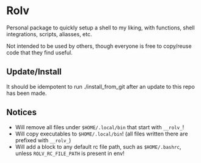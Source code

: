 # Rolv
Personal package to quickly setup a shell to my liking, with functions, shell integrations, scripts, aliasses, etc.

Not intended to be used by others, though everyone is free to copy/reuse code that they find useful.

## Update/Install
It should be idempotent to run ./install_from_git after an update to this repo has been made.

## Notices
- Will remove all files under `$HOME/.local/bin` that start with `__rolv_`!
- Will copy executables to `$HOME/.local/bin`! (all files written there are prefixed with `__rolv_`)
- Will add a block to any default rc file path, such as `$HOME/.bashrc`, unless `ROLV_RC_FILE_PATH` is present in env!
